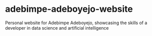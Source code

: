 # adebimpe-adeboyejo-website
Personal website for Adebimpe Adeboyejo, showcasing the skills of a developer in data science and artificial intelligence

